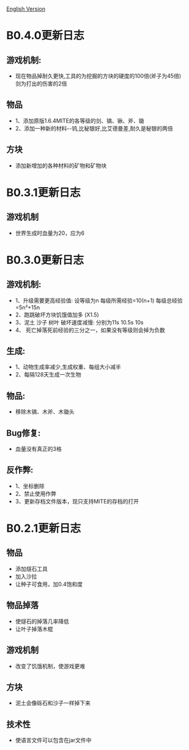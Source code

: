 [English Version](https://github.com/XiaoYuOvO/MITE1.13.2/blob/master/ChangeLogEN.md)
# B0.4.0更新日志
## 游戏机制:
* 现在物品掉耐久更快,工具的为挖掘的方块的硬度的100倍(斧子为45倍)\
  剑为打出的伤害的2倍
     
## 物品
* 1、添加原版1.6.4MITE的各等级的剑、镐、锹、斧、锄
* 2、添加一种新的材料--钨,比秘银好,比艾德曼差,耐久是秘银的两倍

## 方块
* 添加新增加的各种材料的矿物和矿物块

# B0.3.1更新日志
## 游戏机制
* 世界生成时血量为20，应为6

# B0.3.0更新日志
## 游戏机制:
* 1、升级需要更高经验值:
          设等级为n
          每级所需经验=10(n+1)
          每级总经验=5n²+15n
* 2、跑跳破坏方块饥饿值加多 (X1.5)
* 3、泥土 沙子 树叶 破坏速度减慢:
         分别为11s 10.5s 10s
* 4、 死亡掉落死前经验的三分之一，如果没有等级则会掉为负数

## 生成:
* 1、动物生成率减少,生成权重、每组大小减半
* 2、每隔128天生成一次生物

## 物品:
* 移除木镐、木斧、木锄头

## Bug修复:
* 血量没有真正的3格

## 反作弊:
* 1、坐标删除
* 2、禁止使用作弊
* 3、更新存档文件版本，现只支持MITE的存档的打开

# B0.2.1更新日志
## 物品
* 添加燧石工具
* 加入沙拉
* 让种子可食用，加0.4饱和度

## 物品掉落
* 使燧石的掉落几率降低
* 让叶子掉落木棍

## 游戏机制
* 改变了饥饿机制，使游戏更难

## 方块
* 泥土会像砾石和沙子一样掉下来

## 技术性
* 使语言文件可以包含在jar文件中
